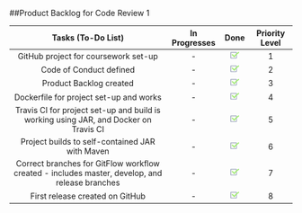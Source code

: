 ##Product Backlog for Code Review 1

 Tasks (To-Do List) |      In Progresses     | Done| Priority Level
:-------------:|:------:|:------:|:-----------:
GitHub project for coursework set-up| - |![image info](images/tick.png)| 1
Code of Conduct defined   |   -  |![image info](images/tick.png)|2|
Product Backlog created|-|![image info](images/tick.png)|3
Dockerfile for project set-up and works |-|![image info](images/tick.png)|4
Travis CI for project set-up and build is working using JAR, and Docker on Travis CI |-|![image info](images/tick.png)| 5
Project builds to self-contained JAR with Maven |-|![image info](images/tick.png)|6
Correct branches for GitFlow workflow created - includes master, develop, and release branches|-|![image info](images/tick.png)|7
First release created on GitHub|-|![image info](images/tick.png)|8

